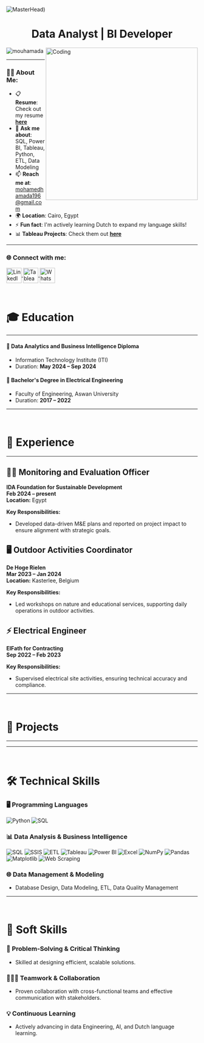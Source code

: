 ![MasterHead](https://cdn-eaekd.nitrocdn.com/CxTeoSPKdjdqTSxLEEGaKiGroHlKASqH/assets/images/optimized/rev-d765668/max/800/0*aA9QMzH-2pd4aIE7.gif))
<h1 align="center">Data Analyst | BI Developer</h1>

<img align="right" alt="Coding" width="400" src="https://mir-s3-cdn-cf.behance.net/project_modules/hd/59c4c059594379.5a2805b23d18b.gif" />

<p align="left"> 
  <img src="https://komarev.com/ghpvc/?username=mouhamada&label=Profile%20views&color=0e75b6&style=flat" alt="mouhamada" /> 
</p>

---

### 👨‍💻 About Me:
- 📋 **Resume**: Check out my resume [**here**](#)  
- 💬 **Ask me about**: SQL, Power BI, Tableau, Python, ETL, Data Modeling  
- 📫 **Reach me at**: [mohamedhamada196@gmail.com](mailto:mohamedhamada196@gmail.com)  
- 🌍 **Location**: Cairo, Egypt  
- ⚡ **Fun fact**: I'm actively learning Dutch to expand my language skills!  
- 📊 **Tableau Projects**: Check them out [**here**]([https://public.tableau.com/app/profile/mohamedhamada](https://public.tableau.com/app/profile/mohamed.hamada.abdulaty.ismail/vizzes))

---

<h3 align="left">🌐 Connect with me:</h3>
<p align="left">
  <a href="https://linkedin.com/in/mouhamada" target="_blank">
    <img align="center" src="https://raw.githubusercontent.com/rahuldkjain/github-profile-readme-generator/master/src/images/icons/Social/linked-in-alt.svg" alt="LinkedIn - Mohamed Hamada" height="40" width="40" />
  </a>
  <a href="https://public.tableau.com/app/profile/mohamed.hamada.abdulaty.ismail/vizzes" target="_blank">
    <img align="center" src="https://upload.wikimedia.org/wikipedia/commons/f/f9/Tableau_Logo.png" alt="Tableau - Mohamed Hamada" height="40" width="40" />
  </a>
  <a href="https://wa.me/+201110591257" target="_blank">
    <img align="center" src="https://upload.wikimedia.org/wikipedia/commons/6/6b/WhatsApp.svg" alt="WhatsApp - Mohamed Hamada" height="40" width="40" />
  </a>
</p>

<br>

# 🎓 Education

---

#### 🏫 **Data Analytics and Business Intelligence Diploma**
- Information Technology Institute (ITI)
- Duration: **May 2024 – Sep 2024**

#### 🏫 **Bachelor's Degree in Electrical Engineering**
- Faculty of Engineering, Aswan University
- Duration: **2017 – 2022**

---

<br>

# 💼 Experience

---

## 🧑‍💻 Monitoring and Evaluation Officer  
**IDA Foundation for Sustainable Development**  
**Feb 2024 – present**  
**Location:** Egypt  

**Key Responsibilities:**
- Developed data-driven M&E plans and reported on project impact to ensure alignment with strategic goals.

## 🖥️ Outdoor Activities Coordinator  
**De Hoge Rielen**  
**Mar 2023 – Jan 2024**  
**Location:** Kasterlee, Belgium  


**Key Responsibilities:**
- Led workshops on nature and educational services, supporting daily operations in outdoor activities.

## ⚡ Electrical Engineer  
**ElFath for Contracting**  
**Sep 2022 – Feb 2023**  

**Key Responsibilities:**
- Supervised electrical site activities, ensuring technical accuracy and compliance.

---

<br>

# 🔬 Projects

---



---

<br>

# 🛠️ Technical Skills

### 🖥️ Programming Languages
![Python](https://img.shields.io/badge/Python-3776AB?style=flat&logo=python&logoColor=white)
![SQL](https://img.shields.io/badge/SQL-4479A1?style=flat&logo=microsoft-sql-server&logoColor=white)

### 📊 Data Analysis & Business Intelligence
![SQL](https://img.shields.io/badge/SQL-4479A1?style=flat&logo=microsoft-sql-server&logoColor=white)
![SSIS](https://img.shields.io/badge/SSIS-FF2C20?style=flat&logo=microsoft&logoColor=white)
![ETL](https://img.shields.io/badge/ETL-FE7A16?style=flat&logo=etl&logoColor=white)
![Tableau](https://img.shields.io/badge/Tableau-E97627?style=flat&logo=tableau&logoColor=white)
![Power BI](https://img.shields.io/badge/Power%20BI-F2C811?style=flat&logo=power-bi&logoColor=white)
![Excel](https://img.shields.io/badge/Excel-217346?style=flat&logo=microsoft-excel&logoColor=white)
![NumPy](https://img.shields.io/badge/NumPy-013243?style=flat&logo=numpy&logoColor=white)
![Pandas](https://img.shields.io/badge/Pandas-150458?style=flat&logo=pandas&logoColor=white)
![Matplotlib](https://img.shields.io/badge/Matplotlib-315796?style=flat&logo=matplotlib&logoColor=white)
![Web Scraping](https://img.shields.io/badge/Web%20Scraping-000000?style=flat&logo=web-scraping&logoColor=white)


### 🌐 Data Management & Modeling
- Database Design, Data Modeling, ETL, Data Quality Management

---

<br>

# 🌟 Soft Skills

### 🎯 Problem-Solving & Critical Thinking
- Skilled at designing efficient, scalable solutions.

### 🧑‍🤝‍🧑 Teamwork & Collaboration
- Proven collaboration with cross-functional teams and effective communication with stakeholders.

### 💡 Continuous Learning
- Actively advancing in data Engineering, AI, and Dutch language learning.


